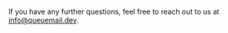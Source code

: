 If you have any further questions, feel free to reach out to us at [info@queuemail.dev](mailto:info@queuemail.dev).
